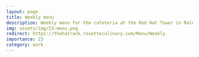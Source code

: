 ```yaml
---
layout: page
title: Weekly menu
description: Weekly menu for the cafeteria at the Red Hat Tower in Raleigh on the 9th floor.
img: assets/img/23-menu.png
redirect: https://thehatrack.rosetteculinary.com/Menu/Weekly
importance: 23
category: work
---
```

